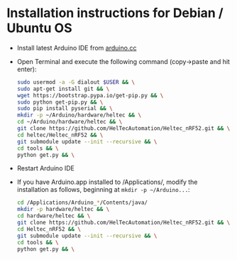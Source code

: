 Installation instructions for Debian / Ubuntu OS
=================================================

- Install latest Arduino IDE from [arduino.cc](https://www.arduino.cc/en/Main/Software)
- Open Terminal and execute the following command (copy->paste and hit enter):

  ```bash
  sudo usermod -a -G dialout $USER && \
  sudo apt-get install git && \
  wget https://bootstrap.pypa.io/get-pip.py && \
  sudo python get-pip.py && \
  sudo pip install pyserial && \
  mkdir -p ~/Arduino/hardware/heltec && \
  cd ~/Arduino/hardware/heltec && \
  git clone https://github.com/HelTecAutomation/Heltec_nRF52.git && \
  cd heltec/Heltec_nRF52 && \
  git submodule update --init --recursive && \
  cd tools && \
  python get.py && \
  ```
- Restart Arduino IDE



- If you have Arduino.app installed to /Applications/, modify the installation as follows, beginning at `mkdir -p ~/Arduino...`:

  ```bash
  cd /Applications/Arduino_*/Contents/java/
  mkdir -p hardware/heltec && \
  cd hardware/heltec && \
  git clone https://github.com/HelTecAutomation/Heltec_nRF52.git && \
  cd Heltec_nRF52 && \
  git submodule update --init --recursive && \
  cd tools && \
  python get.py && \
  ```